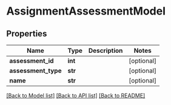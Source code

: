 # AssignmentAssessmentModel

## Properties
Name | Type | Description | Notes
------------ | ------------- | ------------- | -------------
**assessment_id** | **int** |  | [optional] 
**assessment_type** | **str** |  | [optional] 
**name** | **str** |  | [optional] 

[[Back to Model list]](../README.md#documentation-for-models) [[Back to API list]](../README.md#documentation-for-api-endpoints) [[Back to README]](../README.md)


